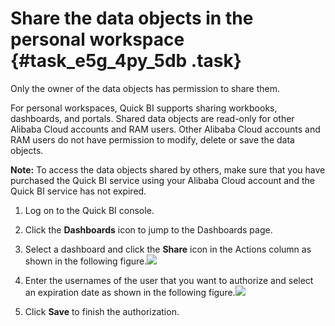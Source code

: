 # Share the data objects in the personal workspace {#task_e5g_4py_5db .task}

Only the owner of the data objects has permission to share them.

For personal workspaces, Quick BI supports sharing workbooks, dashboards, and portals. Shared data objects are read-only for other Alibaba Cloud accounts and RAM users. Other Alibaba Cloud accounts and RAM users do not have permission to modify, delete or save the data objects.

**Note:** To access the data objects shared by others, make sure that you have purchased the Quick BI service using your Alibaba Cloud account and the Quick BI service has not expired.

1.   Log on to the Quick BI console. 
2.   Click the **Dashboards** icon to jump to the Dashboards page. 
3.   Select a dashboard and click the **Share** icon in the Actions column as shown in the following figure.![](http://static-aliyun-doc.oss-cn-hangzhou.aliyuncs.com/assets/img/9173/15447907231540_en-US.png)

 
4.   Enter the usernames of the user that you want to authorize and select an expiration date as shown in the following figure.![](http://static-aliyun-doc.oss-cn-hangzhou.aliyuncs.com/assets/img/9173/15447907231541_en-US.png)

 
5.   Click **Save** to finish the authorization. 

